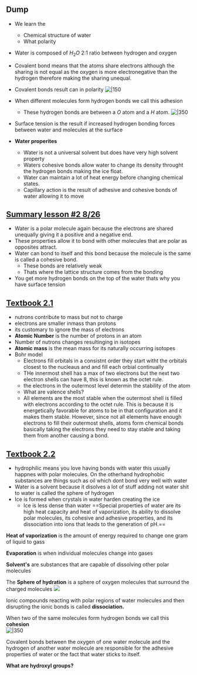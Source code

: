 

## Dump
- We learn the 
	- Chemical structure of water
	- What polarity 
- Water is composed of $H_{2}O$ 2:1 ratio between hydrogen and oxygen
- Covalent bond means that the atoms share electrons although the sharing is not equal as  the oxygen is more electronegative than the hydrogen therefore making the sharing unequal.
- Covalent bonds result can in polarity
![|150](https://i.imgur.com/Tojk5Bl.png)


- When different molecules form hydrogen bonds we call this adhesion 
	- These hydrogen bonds are between a $O$ atom and a $H$ atom.
![|350](https://i.imgur.com/o6hO8M7.png)

- Surface tension is the result if increased hydrogen bonding forces between water and molecules at the surface
- **Water properites**
	- Water is not a universal solvent but does have very high solvent property
	- Waters cohesive bonds allow water to change its density throught the  hydrogen  bonds making the ice float.
	- Water can maintain a lot of heat energy before changing chemical states.
	- Capillary action is the result  of adhesive and cohesive bonds of water allowing it to move

## [Summary lesson #2 8/26](https://virtualvirginia.instructure.com/courses/18058/pages/m1-library-summary-videos-and-resources-8-slash-22-9-slash-15?module_item_id=5157179) 

- Water is a polar molecule again because the electrons are shared unequally giving it a positive and a negative end.
- These properties allow it to bond with other molecules that are polar as opposites attract.
- Water can bond to itself and this bond because the molecule is the same is called a cohesive bond.
	- These bonds are relatively weak 
	- Thats where the lattice structure comes from the bonding 
- You get more hydrogen bonds on the top of  the water thats why you have surface tension

## [Textbook 2.1](https://openstax.org/books/biology-ap-courses/pages/2-1-atoms-isotopes-ions-and-molecules-the-building-blocks)

- nutrons contribute to mass but not to charge
- electrons are smaller inmass than protons
- its customary to ignore the mass of electrons
- **Atomic Number** is the number  of protons in an  atom
- Number of nutrons changes resultinging in  isotopes
- **Atomic mass** is  the mean mass for its naturally occurring isotopes
- Bohr model
	- Electrons fill orbitals in a consistnt order they start witht the orbitals closest to the nucleaus and and fill each orbial continually
	- THe innermost shell has a max of two electrons but the next two electron shells  can have 8, this is known as the octet rule.
	- the electrons  in the outermost level determin the stability of the atom
	- What are valence shells?
	- All elements are the most stable when the outermost shell  is filled with electrons according to the octet rule. This is because it is energetically favorable for atoms to be in that configuration and it makes them stable. However, since not all elements have enough electrons to fill their outermost shells, atoms form chemical bonds basically taking the electrons they need to  stay stable and taking them from  another causing a bond.

## [Textbook 2.2](https://openstax.org/books/biology-ap-courses/pages/2-2-water)
- hydrophilic means you love having bonds with water this  usually happnes  with  polar molecules. On the otherhand hydrophobic substances are things  such as  oil which dont bond very well with water
- Water is a solvent because  it  disolves a lot of stuff adding not water shit to  water is called the sphere of hydrogen
- Ice is formed when crystals in water harden creating the  ice
	- Ice is less dense than water
==Special properties of water are its high heat capacity and heat of vaporization, its ability to dissolve polar molecules, its cohesive and adhesive properties, and its dissociation into ions that leads to the generation of pH.==

**Heat of vaporization** is the amount  of energy required to change one gram of liquid to gass

**Evaporation** is when individual molecules change into gases

**Solvent's** are  substances that are capable of dissolving other polar molecules

The **Sphere of hydration** is a sphere of oxygen molecules that surround the charged molecules
![](https://i.imgur.com/C1uY7wJ.png)

Ionic compounds reacting with polar regions of water molecules and then disrupting the ionic bonds is called **dissociation.**

When two of the same molecules form hydrogen bonds we call this **cohesion**  
![|350](https://i.imgur.com/u5JbozW.png)

Covalent bonds between the oxygen of one water molecule and the hydrogen of another water molecule are responsible for the adhesive properties of water or the fact that water sticks to itself.


**What are hydroxyl groups?**